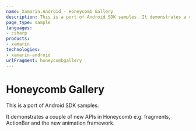 ```yaml
---
name: Xamarin.Android - Honeycomb Gallery
description: This is a port of Android SDK samples. It demonstrates a couple of new APIs in Honeycomb e.g. fragments, ActionBar and the new animation framework.
page_type: sample
languages:
- csharp
products:
- xamarin
technologies:
- xamarin-android
urlFragment: honeycombgallery
---
```

# Honeycomb Gallery

This is a port of Android SDK samples.

It demonstrates a couple of new APIs in Honeycomb e.g. fragments, ActionBar and
the new animation framework.
